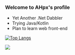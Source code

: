 ### Welcome to AHpx's profile

+ Yet Another .Net Dabbler
+ Trying Java/Kotlin
+ Plan to learn web front-end

[![Top Langs](https://github-readme-stats.vercel.app/api/top-langs/?username=ahpxchina&layout=compact)](https://github.com/anuraghazra/github-readme-stats)

![](https://github-readme-stats.vercel.app/api?username=AHpxChina)
